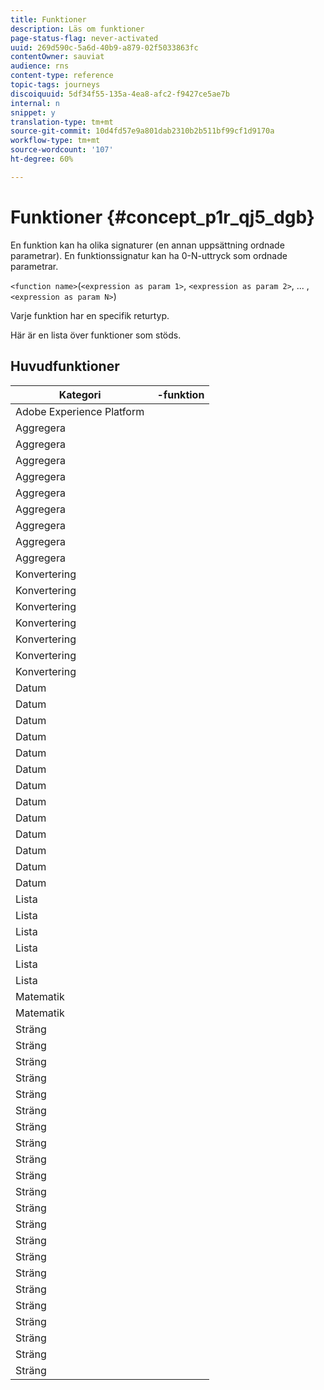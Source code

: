 ```yaml
---
title: Funktioner
description: Läs om funktioner
page-status-flag: never-activated
uuid: 269d590c-5a6d-40b9-a879-02f5033863fc
contentOwner: sauviat
audience: rns
content-type: reference
topic-tags: journeys
discoiquuid: 5df34f55-135a-4ea8-afc2-f9427ce5ae7b
internal: n
snippet: y
translation-type: tm+mt
source-git-commit: 10d4fd57e9a801dab2310b2b511bf99cf1d9170a
workflow-type: tm+mt
source-wordcount: '107'
ht-degree: 60%

---
```



# Funktioner {#concept_p1r_qj5_dgb}

En funktion kan ha olika signaturer (en annan uppsättning ordnade parametrar). En funktionssignatur kan ha 0-N-uttryck som ordnade parametrar.

`<function name>`(`<expression as param 1>`, `<expression as param 2>`, ... ,`<expression as param N>`)

Varje funktion har en specifik returtyp.

Här är en lista över funktioner som stöds.

## Huvudfunktioner

| Kategori |  -funktion |
|-------------|-----------------------|
| Adobe Experience Platform | [](../functions/functioninsegment.md) |
| Aggregera | [](../functions/functionavg.md) |
| Aggregera | [](../functions/functioncount.md) |
| Aggregera | [](../functions/functioncountonlynull.md) |
| Aggregera | [](../functions/functioncountwithnull.md) |
| Aggregera | [](../functions/functiondistinctcount.md) |
| Aggregera | [](../functions/functiondistinctcountwithnull.md) |
| Aggregera | [](../functions/functionmax.md) |
| Aggregera | [](../functions/functionmin.md) |
| Aggregera | [](../functions/functionsum.md) |
| Konvertering | [](../functions/functiontobool.md) |
| Konvertering | [](../functions/functiontodatetime.md) |
| Konvertering | [](../functions/functiontodatetimeonly.md) |
| Konvertering | [](../functions/functiontodecimal.md) |
| Konvertering | [](../functions/functiontoduration.md) |
| Konvertering | [](../functions/functiontointeger.md) |
| Konvertering | [](../functions/functiontostring.md) |
| Datum | [](../functions/functioncurrenttimeinmillis.md) |
| Datum | [](../functions/functioninlastdays.md) |
| Datum | [](../functions/functioninlasthours.md) |
| Datum | [](../functions/functioninlastmonths.md) |
| Datum | [](../functions/functioninlastyears.md) |
| Datum | [](../functions/functioninnextdays.md) |
| Datum | [](../functions/functioninnexthours.md) |
| Datum | [](../functions/functioninnextmonths.md) |
| Datum | [](../functions/functioninnextyears.md) |
| Datum | [](../functions/functionnow.md) |
| Datum | [](../functions/functionnowwithdelta.md) |
| Datum | [](../functions/functionsethours.md) |
| Datum | [](../functions/functionsetdays.md) |
| Lista | [](../functions/functiondistinct.md) |
| Lista | [](../functions/functiondistinctcount.md) |
| Lista | [](../functions/functionin.md) |
| Lista | [](../functions/functionlistsize.md) |
| Lista | [](../functions/functionserializelist.md) |
| Lista | [](../functions/functionsort.md) |
| Matematik | [](../functions/functionrandom.md) |
| Matematik | [](../functions/functionround.md) |
| Sträng | [](../functions/functionconcat.md) |
| Sträng | [](../functions/functioncontain.md) |
| Sträng | [](../functions/functioncontainwithignorecase.md) |
| Sträng | [](../functions/functionendwith.md) |
| Sträng | [](../functions/functionendwithignorecase.md) |
| Sträng | [](../functions/functionequalignorecase.md) |
| Sträng | [](../functions/functionindexof.md) |
| Sträng | [](../functions/functionisempty.md) |
| Sträng | [](../functions/functionisnotempty.md) |
| Sträng | [](../functions/functionlastindexof.md) |
| Sträng | [](../functions/functionlength.md) |
| Sträng | [](../functions/functionlower.md) |
| Sträng | [](../functions/functionmatchregexp.md) |
| Sträng | [](../functions/functionnotequalignorecase.md) |
| Sträng | [](../functions/functionreplace.md) |
| Sträng | [](../functions/functionreplaceall.md) |
| Sträng | [](../functions/functionstartwith.md) |
| Sträng | [](../functions/functionstartwithignorecase.md) |
| Sträng | [](../functions/functionsubstr.md) |
| Sträng | [](../functions/functiontrim.md) |
| Sträng | [](../functions/functionupper.md) |
| Sträng | [](../functions/functionuuid.md) |